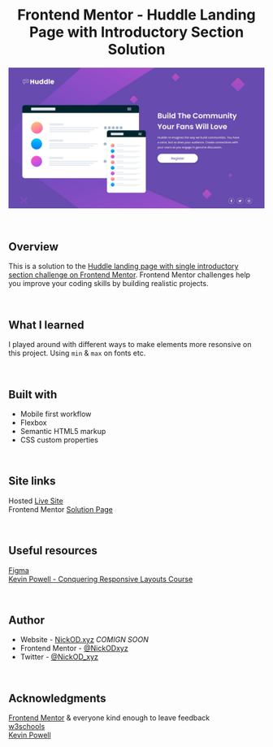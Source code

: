 <h1 align="center">Frontend Mentor - Huddle Landing Page with Introductory Section Solution</h1>

<img src="https://github.com/NickODxyz/FM-huddle-landing-page-with-single-introductory-section-master/blob/main/Preview.JPG?raw=true" ></img>

<br>

## Overview

This is a solution to the [Huddle landing page with single introductory section challenge on Frontend Mentor](https://www.frontendmentor.io/challenges/huddle-landing-page-with-a-single-introductory-section-B_2Wvxgi0). Frontend Mentor challenges help you improve your coding skills by building realistic projects.

<br>

## What I learned

I played around with different ways to make elements more resonsive on this project. Using `min` & `max` on fonts etc.

<br>

## Built with

- Mobile first workflow
- Flexbox
- Semantic HTML5 markup
- CSS custom properties

<br>

## Site links
Hosted [Live Site](https://nickodxyz.github.io/FM-huddle-landing-page-with-single-introductory-section-master/)
<br>
Frontend Mentor [Solution Page]()

<br>

## Useful resources

[Figma](https://www.figma.com)
<br>
[Kevin Powell - Conquering Responsive Layouts Course](https://courses.kevinpowell.co/)

<br>

## Author

- Website - [NickOD.xyz](http://www.NickOD.xyz) <em>COMIGN SOON</em>
- Frontend Mentor - [@NickODxyz](https://www.frontendmentor.io/profile/NickODxyz)
- Twitter - [@NickOD_xyz](https://twitter.com/NickOD_xyz)

<br>

## Acknowledgments

[Frontend Mentor](https://www.frontendmentor.io/) & everyone kind enough to leave feedback
<br>
[w3schools](https://www.w3schools.com/)
<br>
[Kevin Powell](https://www.youtube.com/kepowob)